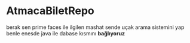 # AtmacaBiletRepo
<p>berak sen prime faces ile  ilgilen<a>
mashat sende uçak arama sistemini yap<a>
benle enesde java ile dabase kısmını <italic><strong>bağlıyoruz<strong><italic><p>

